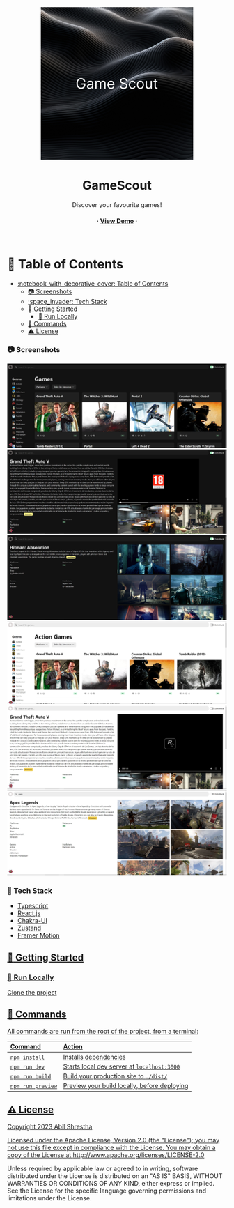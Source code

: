 <div align="center">

  <img src="/public/Game_Scout.jpg" alt="logo" height="350px" />
  <h1>GameScout</h1>
  
  <p>
    Discover your favourite games!
  </p>
  
  
<h4>
    <span> · </span>
    <a href="https://tripguide-capstone-jsm.vercel.app/" target="blank">View Demo</a>
    <span> · </span>
  </h4>
</div>

<br />

<!-- Table of Contents -->
# :notebook_with_decorative_cover: Table of Contents

- [:notebook\_with\_decorative\_cover: Table of Contents](#notebook_with_decorative_cover-table-of-contents)
    - [:camera: Screenshots](#camera-screenshots)
    - [:space\_invader: Tech Stack](#space_invader-tech-stack)
  - [:toolbox: Getting Started](#toolbox-getting-started)
    - [:running: Run Locally](#running-run-locally)
  - [🧞 Commands](#-commands)
  - [:warning: License](#warning-license)


<!-- Screenshots -->
### :camera: Screenshots

<div align="center"> 
  <img src="./public/1.JPG" alt="screenshot" />
  <img src="./public/2.JPG" alt="screenshot" />
  <img src="./public/3.JPG" alt="screenshot" />
  <img src="./public/4.JPG" alt="screenshot" />
  <img src="./public/5.JPG" alt="screenshot" />
  <img src="./public/6.JPG" alt="screenshot" />
  
</div>


<!-- TechStack -->
### :space_invader: Tech Stack

  <ul>
    <li><a href="https://www.typescriptlang.org/">Typescript</a></li>
    <li><a href="https://reactjs.org/">React.js</a></li>
    <li><a href="https://chakra-ui.com/">Chakra-UI</a></li>
    <li><a href="https://zustand-demo.pmnd.rs/">Zustand</a></li>
    <li><a href="https://github.com/framer/motion">Framer Motion</li> 
  </ul>




<!-- Getting Started -->
## 	:toolbox: Getting Started

<!-- Run Locally -->
### :running: Run Locally

Clone the project

## 🧞 Commands

All commands are run from the root of the project, from a terminal:

| Command                   | Action                                           |
| :------------------------ | :----------------------------------------------- |
| `npm install`             | Installs dependencies                            |
| `npm run dev`             | Starts local dev server at `localhost:3000`      |
| `npm run build`           | Build your production site to `./dist/`          |
| `npm run preview`         | Preview your build locally, before deploying     |



<!-- License -->
## :warning: License

Copyright 2023 Abil Shrestha

Licensed under the Apache License, Version 2.0 (the "License"); you may not use this file except in compliance with the License. You may obtain a copy of the License at
http://www.apache.org/licenses/LICENSE-2.0

Unless required by applicable law or agreed to in writing, software distributed under the License is distributed on an "AS IS" BASIS, WITHOUT WARRANTIES OR CONDITIONS OF ANY KIND, either express or implied. See the License for the specific language governing permissions and limitations under the License.


